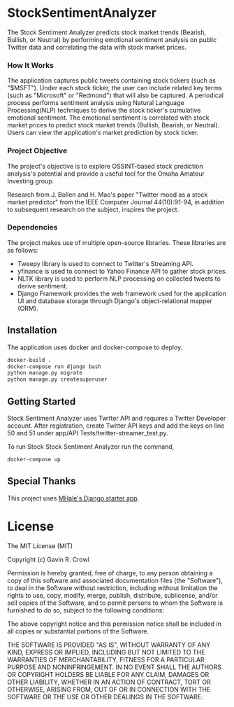 # StockSentimentAnalyzer
The Stock Sentiment Analyzer predicts stock market trends (Bearish, Bullish, or Neutral) by performing emotional sentiment analysis on public Twitter data and correlating the data with stock market prices.

### How It Works
The application captures public tweets containing stock tickers (such as "$MSFT"). Under each stock ticker, the user can include related key terms (such as "Microsoft" or "Redmond") that will also be captured. A periodical process performs sentiment analysis using Natural Language Processing(NLP) techniques to derive the stock ticker's cumulative emotional sentiment. The emotional sentiment is correlated with stock market prices to predict stock market trends (Bullish, Bearish, or Neutral). Users can view the application's market prediction by stock ticker.

### Project Objective
The project's objective is to explore OSSINT-based stock prediction analysis's potential and provide a useful tool for the Omaha Amateur Investing group. 

Research from J. Bollen and H. Mao's paper "Twitter mood as a stock market predictor" from the IEEE Computer Journal 44(10):91-94, in addition to subsequent research on the subject, inspires the project.

### Dependencies
The project makes use of multiple open-source libraries. These libraries are as follows:

* Tweepy library is used to connect to Twitter's Streaming API. 
* yfinance is used to connect to Yahoo Finance API to gather stock prices. 
* NLTK library is used to perform NLP processing on collected tweets to derive sentiment. 
* Django Framework provides the web framework used for the application UI and database storage through Django's object-relational mapper (ORM).

## Installation
The application uses docker and docker-compose to deploy.

```bash
docker-build .
docker-compose run django bash
python manage.py migrate
python manage.py createsuperuser
```

## Getting Started
Stock Sentiment Analyzer uses Twitter API and requires a Twitter Developer account. After registration, create Twitter API keys and add the keys on line 50 and 51 under app/API Tests/twitter-streamer_test.py.
 
To run Stock Stock Sentiment Analyzer run the command,
```bash
docker-compose up
```

## Special Thanks
This project uses [MHale's Django starter app](https://github.com/MLHale/starter-app-cybr8470).

# License
The MIT License (MIT)

Copyright (c) Gavin R. Crowl

Permission is hereby granted, free of charge, to any person obtaining a copy
of this software and associated documentation files (the "Software"), to deal
in the Software without restriction, including without limitation the rights
to use, copy, modify, merge, publish, distribute, sublicense, and/or sell
copies of the Software, and to permit persons to whom the Software is
furnished to do so, subject to the following conditions:

The above copyright notice and this permission notice shall be included in
all copies or substantial portions of the Software.

THE SOFTWARE IS PROVIDED "AS IS", WITHOUT WARRANTY OF ANY KIND, EXPRESS OR
IMPLIED, INCLUDING BUT NOT LIMITED TO THE WARRANTIES OF MERCHANTABILITY,
FITNESS FOR A PARTICULAR PURPOSE AND NONINFRINGEMENT. IN NO EVENT SHALL THE
AUTHORS OR COPYRIGHT HOLDERS BE LIABLE FOR ANY CLAIM, DAMAGES OR OTHER
LIABILITY, WHETHER IN AN ACTION OF CONTRACT, TORT OR OTHERWISE, ARISING FROM,
OUT OF OR IN CONNECTION WITH THE SOFTWARE OR THE USE OR OTHER DEALINGS IN
THE SOFTWARE.
